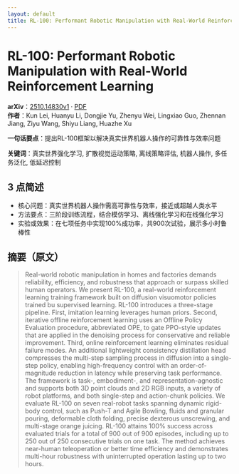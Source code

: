 ```yaml
---
layout: default
title: RL-100: Performant Robotic Manipulation with Real-World Reinforcement Learning
---
```


# RL-100: Performant Robotic Manipulation with Real-World Reinforcement Learning
**arXiv**：[2510.14830v1](https://arxiv.org/abs/2510.14830) · [PDF](https://arxiv.org/pdf/2510.14830.pdf)  
**作者**：Kun Lei, Huanyu Li, Dongjie Yu, Zhenyu Wei, Lingxiao Guo, Zhennan Jiang, Ziyu Wang, Shiyu Liang, Huazhe Xu  

**一句话要点**：提出RL-100框架以解决真实世界机器人操作的可靠性与效率问题

**关键词**：真实世界强化学习, 扩散视觉运动策略, 离线策略评估, 机器人操作, 多任务泛化, 低延迟控制

## 3 点简述
- 核心问题：真实世界机器人操作需高可靠性与效率，接近或超越人类水平
- 方法要点：三阶段训练流程，结合模仿学习、离线强化学习和在线强化学习
- 实验或效果：在七项任务中实现100%成功率，共900次试验，展示多小时鲁棒性

## 摘要（原文）

> Real-world robotic manipulation in homes and factories demands reliability,
> efficiency, and robustness that approach or surpass skilled human operators. We
> present RL-100, a real-world reinforcement learning training framework built on
> diffusion visuomotor policies trained bu supervised learning. RL-100 introduces
> a three-stage pipeline. First, imitation learning leverages human priors.
> Second, iterative offline reinforcement learning uses an Offline Policy
> Evaluation procedure, abbreviated OPE, to gate PPO-style updates that are
> applied in the denoising process for conservative and reliable improvement.
> Third, online reinforcement learning eliminates residual failure modes. An
> additional lightweight consistency distillation head compresses the multi-step
> sampling process in diffusion into a single-step policy, enabling
> high-frequency control with an order-of-magnitude reduction in latency while
> preserving task performance. The framework is task-, embodiment-, and
> representation-agnostic and supports both 3D point clouds and 2D RGB inputs, a
> variety of robot platforms, and both single-step and action-chunk policies. We
> evaluate RL-100 on seven real-robot tasks spanning dynamic rigid-body control,
> such as Push-T and Agile Bowling, fluids and granular pouring, deformable cloth
> folding, precise dexterous unscrewing, and multi-stage orange juicing. RL-100
> attains 100\% success across evaluated trials for a total of 900 out of 900
> episodes, including up to 250 out of 250 consecutive trials on one task. The
> method achieves near-human teleoperation or better time efficiency and
> demonstrates multi-hour robustness with uninterrupted operation lasting up to
> two hours.

